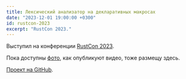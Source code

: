 ```yaml
---
title: Лексический анализатор на декларативных макросах
date: "2023-12-01 19:00:00 +0300"
id: rustcon-2023
excerpt: "RustCon 2023."
---
```


Выступил на конференции [RustCon 2023](https://rustcon.ru/pishem-leksicheskij-analizator-na-makrosah).

Пока доступны [фото](https://vk.com/album-216939700_299969548), как опубликуют видео, тоже размещу здесь.

[Проект на GitHub](https://github.com/binateq/toqenizer).
